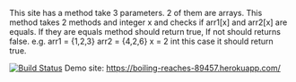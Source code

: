 This site has a method take 3 parameters. 2 of them are arrays. This method takes 2 methods and integer x and checks if arr1[x] and arr2[x] are equals. If they are equals method should return true, If not should returns false. e.g. arr1 = {1,2,3} arr2 = {4,2,6} x = 2 int this case it should return true.

[![Build Status](https://travis-ci.com/beyzaydin/beyzaHw.svg?branch=main)](https://travis-ci.com/beyzaydin/beyzaHw)
Demo site: https://boiling-reaches-89457.herokuapp.com/